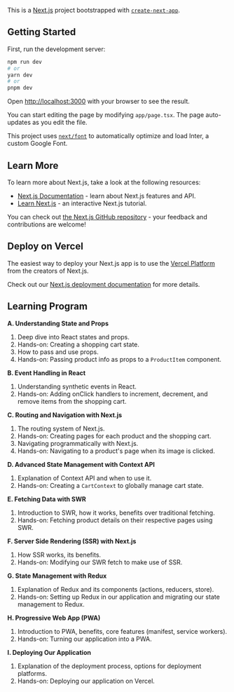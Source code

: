 This is a [Next.js](https://nextjs.org/) project bootstrapped with [`create-next-app`](https://github.com/vercel/next.js/tree/canary/packages/create-next-app).

## Getting Started

First, run the development server:

```bash
npm run dev
# or
yarn dev
# or
pnpm dev
```

Open [http://localhost:3000](http://localhost:3000) with your browser to see the result.

You can start editing the page by modifying `app/page.tsx`. The page auto-updates as you edit the file.

This project uses [`next/font`](https://nextjs.org/docs/basic-features/font-optimization) to automatically optimize and load Inter, a custom Google Font.

## Learn More

To learn more about Next.js, take a look at the following resources:

- [Next.js Documentation](https://nextjs.org/docs) - learn about Next.js features and API.
- [Learn Next.js](https://nextjs.org/learn) - an interactive Next.js tutorial.

You can check out [the Next.js GitHub repository](https://github.com/vercel/next.js/) - your feedback and contributions are welcome!

## Deploy on Vercel

The easiest way to deploy your Next.js app is to use the [Vercel Platform](https://vercel.com/new?utm_medium=default-template&filter=next.js&utm_source=create-next-app&utm_campaign=create-next-app-readme) from the creators of Next.js.

Check out our [Next.js deployment documentation](https://nextjs.org/docs/deployment) for more details.


## Learning Program

**A. Understanding State and Props**
   1. Deep dive into React states and props.
   2. Hands-on: Creating a shopping cart state.
   3. How to pass and use props.
   4. Hands-on: Passing product info as props to a `ProductItem` component.

**B. Event Handling in React**
   1. Understanding synthetic events in React.
   2. Hands-on: Adding onClick handlers to increment, decrement, and remove items from the shopping cart.

**C. Routing and Navigation with Next.js**
   1. The routing system of Next.js.
   2. Hands-on: Creating pages for each product and the shopping cart.
   3. Navigating programmatically with Next.js.
   4. Hands-on: Navigating to a product's page when its image is clicked.

**D. Advanced State Management with Context API**
   1. Explanation of Context API and when to use it.
   2. Hands-on: Creating a `CartContext` to globally manage cart state.

**E. Fetching Data with SWR**
   1. Introduction to SWR, how it works, benefits over traditional fetching.
   2. Hands-on: Fetching product details on their respective pages using SWR.

**F. Server Side Rendering (SSR) with Next.js**
   1. How SSR works, its benefits.
   2. Hands-on: Modifying our SWR fetch to make use of SSR.

**G. State Management with Redux**
   1. Explanation of Redux and its components (actions, reducers, store).
   2. Hands-on: Setting up Redux in our application and migrating our state management to Redux.

**H. Progressive Web App (PWA)**
   1. Introduction to PWA, benefits, core features (manifest, service workers).
   2. Hands-on: Turning our application into a PWA.

**I. Deploying Our Application**
   1. Explanation of the deployment process, options for deployment platforms.
   2. Hands-on: Deploying our application on Vercel.
